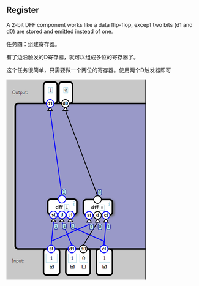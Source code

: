 ## Register

A 2-bit DFF component works like a data flip-flop, except two bits (d1 and d0) are stored and emitted instead of one.

任务四：组建寄存器。

有了边沿触发的D寄存器，就可以组成多位的寄存器了。

这个任务很简单，只需要做一个两位的寄存器。使用两个D触发器即可

![](16.png)

